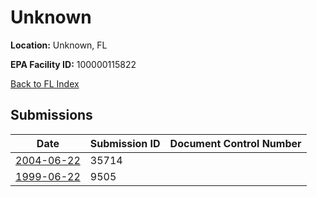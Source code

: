 # Unknown

**Location:** Unknown, FL

**EPA Facility ID:** 100000115822

[Back to FL Index](../../index.md)

## Submissions

| Date | Submission ID | Document Control Number |
|------|--------------|-------------------------|
| [2004-06-22](submissions/35714.md) | 35714 |  |
| [1999-06-22](submissions/9505.md) | 9505 |  |
